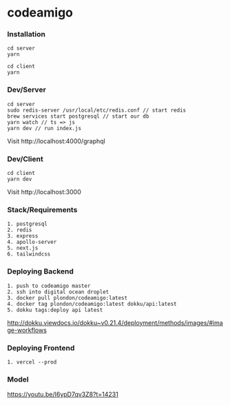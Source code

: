 # codeamigo

### Installation

```
cd server
yarn

cd client
yarn
```

### Dev/Server

```
cd server
sudo redis-server /usr/local/etc/redis.conf // start redis
brew services start postgresql // start our db
yarn watch // ts => js
yarn dev // run index.js
```

Visit http://localhost:4000/graphql

### Dev/Client

```
cd client
yarn dev
```

Visit http://localhost:3000

### Stack/Requirements

```
1. postgresql
2. redis
3. express
4. apollo-server
5. next.js
6. tailwindcss
```

### Deploying Backend

```
1. push to codeamigo master
2. ssh into digital ocean droplet
3. docker pull plondon/codeamigo:latest
4. docker tag plondon/codeamigo:latest dokku/api:latest
5. dokku tags:deploy api latest
```

http://dokku.viewdocs.io/dokku~v0.21.4/deployment/methods/images/#image-workflows

### Deploying Frontend

```
1. vercel --prod
```

### Model

https://youtu.be/I6ypD7qv3Z8?t=14231
